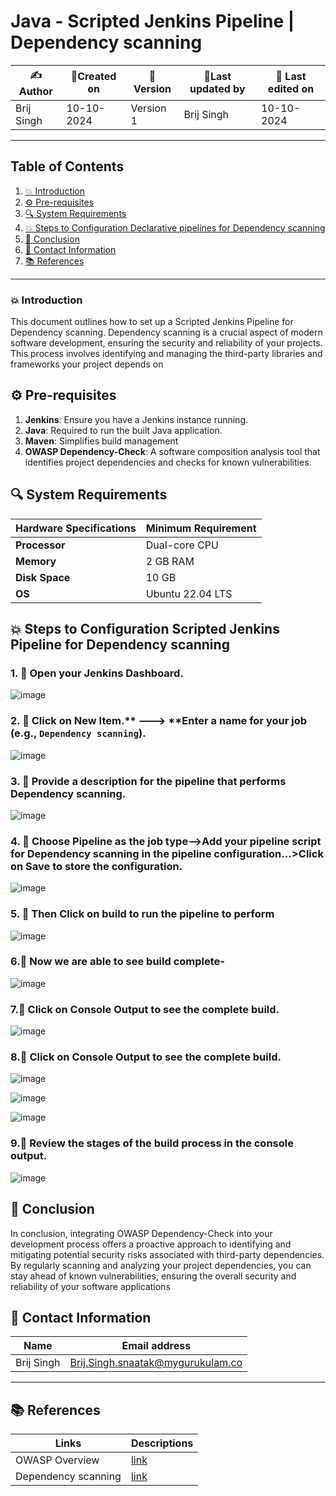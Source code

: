 
# Java - Scripted Jenkins Pipeline | Dependency scanning


| ✍️Author      | 📅Created on  |📌 Version    | 📝Last updated by |📅 Last edited on |
|-------------|-------------|------------|-----------------|----------------|
| Brij Singh | 10-10-2024  | Version 1  | Brij Singh   | 10-10-2024   |

---
## Table of Contents
1. [💥 Introduction](#-introduction)
2. [⚙ Pre-requisites](#-pre-requisites)
3. [🔍 System Requirements](#-system-requirements)
4. [💥 Steps to Configuration Declarative pipelines for Dependency scanning](#-steps-to-configuration-declarative-pipelines-for-dependency-scanning)
5. [📛 Conclusion](#-conclusion)
6. [📧 Contact Information](#-contact-information)
7. [📚 References](#-references)

---
### 💥 Introduction
This document outlines how to set up a Scripted Jenkins Pipeline  for Dependency scanning. Dependency scanning is a crucial aspect of modern software development, ensuring the security and reliability of your projects. This process involves identifying and managing the third-party libraries and frameworks your project depends on


## ⚙ Pre-requisites
1. **Jenkins**: Ensure you have a Jenkins instance running.
2. **Java**: Required to run the built Java application.
3. **Maven**: Simplifies build management
4. **OWASP Dependency-Check**:	A software composition analysis tool that identifies project dependencies and checks for known vulnerabilities.

## 🔍 System Requirements
| Hardware Specifications | Minimum Requirement  |
|-------------------|---------------------------|
| **Processor**     | Dual-core CPU             | 
| **Memory**        | 2 GB RAM                  | 
| **Disk Space**    | 10 GB                      | 
| **OS**            |Ubuntu 22.04 LTS           |


## 💥 Steps to Configuration Scripted Jenkins Pipeline for Dependency scanning

### 1. 🚀 Open your Jenkins Dashboard.

![image](https://github.com/user-attachments/assets/ccfbe1a0-dce5-4df6-a265-7268b26d8c80)


### 2. 🚀 Click on **New Item**.** ---> **Enter a name for your job (e.g., `Dependency scanning`).

![image](https://github.com/user-attachments/assets/f1db9473-3f34-40a1-9246-fc699df19756)


### 3. 🚀 Provide a description for the pipeline that performs Dependency scanning.
![image](https://github.com/user-attachments/assets/5180b764-2ac1-430f-aa97-0c010d600ade)


### 4. 🚀 Choose Pipeline as the job type-->Add your pipeline script for Dependency scanning in the pipeline configuration...>Click on Save to store the configuration.
![image](https://github.com/user-attachments/assets/3bbca678-5495-49b5-8937-5dcc5aca32ac)





### 5. 🚀 Then Click on build to run the pipeline to perform
![image](https://github.com/user-attachments/assets/dbd7caaf-b587-454d-878f-6a65c300dc18)


### 6.🚀 Now we are able to see build complete-
![image](https://github.com/user-attachments/assets/368e3144-740d-47d4-94f8-09df9bc63158)



### 7.🚀 Click on Console Output to see the complete build.
![image](https://github.com/user-attachments/assets/2d644f62-4ace-44cb-8e1f-466c4bd18958)


### 8.🚀 Click on Console Output to see the complete build.
![image](https://github.com/user-attachments/assets/557263d6-6c1f-451c-9804-1c6cdc09e59a)

![image](https://github.com/user-attachments/assets/e00fa847-dedc-45d2-9359-21d2d28a2b22)

![image](https://github.com/user-attachments/assets/2deb4d93-bb4f-4c0c-9a37-5a561df60ea1)

### 9.🚀 Review the stages of the build process in the console output.
![image](https://github.com/user-attachments/assets/1d1af06c-1be5-4656-af99-c4e2a0d9c256)



## 📛 Conclusion
In conclusion, integrating OWASP Dependency-Check into your development process offers a proactive approach to identifying and mitigating potential security risks associated with third-party dependencies. By regularly scanning and analyzing your project dependencies, you can stay ahead of known vulnerabilities, ensuring the overall security and reliability of your software applications

##  📧 Contact Information
| Name | Email address|
|------|---------------------|
| Brij Singh | Brij.Singh.snaatak@mygurukulam.co |

---
## 📚 References
| Links | Descriptions|
|---------------|---------------------|
|  OWASP Overview |[link](https://owasp.org/) ||
| Dependency scanning |[link](https://github.com/mygurukulam-p10/Documentation-P10-Snaatak/tree/main/Application%20CI%20Design/Java%20CI%20checks/Dependency%20scanning%20POC) |


